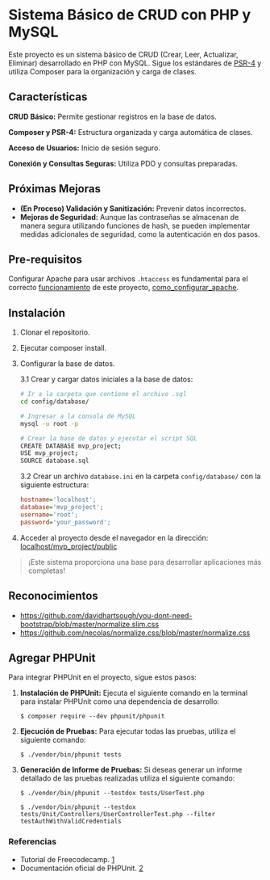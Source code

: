 # Sistema Básico de CRUD con PHP y MySQL
Este proyecto es un sistema básico de CRUD (Crear, Leer, Actualizar, Eliminar) desarrollado en PHP con MySQL. Sigue los estándares de [PSR-4] y utiliza Composer para la organización y carga de clases.

## Características
**CRUD Básico:** Permite gestionar registros en la base de datos.

**Composer y PSR-4:** Estructura organizada y carga automática de clases.

**Acceso de Usuarios:** Inicio de sesión seguro.

**Conexión y Consultas Seguras:** Utiliza PDO y consultas preparadas.


## Próximas Mejoras
- **(En Proceso) Validación y Sanitización:** Prevenir datos incorrectos.
- **Mejoras de Seguridad:** Aunque las contraseñas se almacenan de manera segura utilizando funciones de hash, se pueden implementar medidas adicionales de seguridad, como la autenticación en dos pasos.

## Pre-requisitos

Configurar Apache para usar archivos `.htaccess` es fundamental para el correcto [funcionamiento] de este proyecto, [como_configurar_apache].

## Instalación
1. Clonar el repositorio.
2. Ejecutar composer install.
3. Configurar la base de datos.

    3.1 Crear y cargar datos iniciales a la base de datos:
    ```bash
    # Ir a la carpeta que contiene el archivo .sql
    cd config/database/

    # Ingresar a la consola de MySQL
    mysql -u root -p

    # Crear la base de datos y ejecutar el script SQL
    CREATE DATABASE mvp_project;
    USE mvp_project;
    SOURCE database.sql
    ```
    3.2 Crear un archivo `database.ini` en la carpeta `config/database/` con la siguiente estructura:
    ```ini
    hostname='localhost';
    database='mvp_project';
    username='root';
    password='your_password';
    ```
4. Acceder al proyecto desde el navegador en la dirección:
[localhost/mvp_project/public](http://localhost/mvp_project/public)

> ¡Este sistema proporciona una base para desarrollar aplicaciones más completas!

## Reconocimientos

- https://github.com/davidhartsough/you-dont-need-bootstrap/blob/master/normalize.slim.css
- https://github.com/necolas/normalize.css/blob/master/normalize.css

## Agregar PHPUnit

Para integrar PHPUnit en el proyecto, sigue estos pasos:

1. **Instalación de PHPUnit:**
   Ejecuta el siguiente comando en la terminal para instalar PHPUnit como una dependencia de desarrollo:

   ```shell
   $ composer require --dev phpunit/phpunit
   ```

2. **Ejecución de Pruebas:**
   Para ejecutar todas las pruebas, utiliza el siguiente comando:

   ```shell
   $ ./vendor/bin/phpunit tests
   ```

3. **Generación de Informe de Pruebas:**
   Si deseas generar un informe detallado de las pruebas realizadas utiliza el siguiente comando:

   ```shell
   $ ./vendor/bin/phpunit --testdox tests/UserTest.php

   $ ./vendor/bin/phpunit --testdox tests/Unit/Controllers/UserControllerTest.php --filter testAuthWithValidCredentials

   ```

### Referencias

- Tutorial de Freecodecamp. [1]
- Documentación oficial de PHPUnit. [2]

[PSR-4]:https://www.php-fig.org/psr/psr-4/
[funcionamiento]:https://stackoverflow.com/questions/65417541/apache-doesnt-seem-to-be-detecting-my-htaccess-file
[como_configurar_apache]:https://bootcampdeveloper.com/htaccess-configuracion-redirecciones-https-dominio/
[1]: https://www.freecodecamp.org/news/test-php-code-with-phpunit/
[2]: https://phpunit.de/getting-started/phpunit-10.html